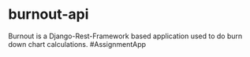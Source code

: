 # burnout-api
Burnout is a Django-Rest-Framework based application used to do burn down chart calculations. #AssignmentApp
